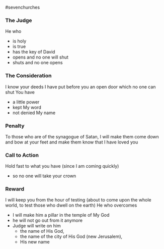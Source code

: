 #sevenchurches

### The Judge
He who 
- is holy
- is true
- has the key of David
- opens and no one will shut
- shuts and no one opens

### The Consideration
I know your deeds
I have put before you an  open door which no one can shut
You have
- a little power
- kept My word
- not denied My name

### Penalty
To those who are of the synagogue of Satan, I will make them come down and bow at your feet and make them know that I have loved you


### Call to Action
Hold fast to what you have (since I am coming quickly)
- so no one will take your crown
### Reward
I will keep you from the hour of testing (about to come upon the whole world, to test those who dwell on the earth)
He who overcomes
- I will make him a pillar in the temple of My God
- he will not go out from it anymore
- Judge will write on him 
	- the name of His God, 
	- the name of the city of His God (new Jerusalem), 
	- His new name
